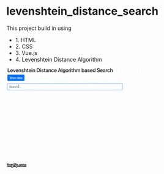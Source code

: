 # levenshtein_distance_search
<p>This project build in using</p>
<ul>
    <li>1. HTML</li>
    <li>2. CSS</li>
    <li>3. Vue.js</li>
    <li>4. Levenshtein Distance Algorithm</li>
</ul>



<img src="./src/gif/demo.gif"/>
